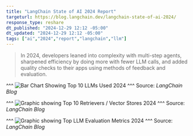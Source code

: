 ```yaml
---
title: "LangChain State of AI 2024 Report"
targeturl: https://blog.langchain.dev/langchain-state-of-ai-2024/ 
response_type: reshare
dt_published: "2024-12-29 12:12 -05:00"
dt_updated: "2024-12-29 12:12 -05:00"
tags: ["ai","2024","report","langchain","llm"]
---
```


> In 2024, developers leaned into complexity with multi-step agents, sharpened efficiency by doing more with fewer LLM calls, and added quality checks to their apps using methods of feedback and evaluation.

^^^
![Bar Chart Showing Top 10 LLMs Used 2024](https://blog.langchain.dev/content/images/size/w1600/2024/12/Top-10-LLM-Providers-bar-chart.png)
^^^ Source: *LangChain Blog*

^^^
![Graphic showing Top 10 Retrievers / Vector Stores 2024](https://blog.langchain.dev/content/images/size/w1600/2024/12/Top-10-Retrievers--1-.png)
^^^ Source: *LangChain Blog*

^^^
![Graphic showing Top LLM Evaluation Metrics 2024](https://blog.langchain.dev/content/images/size/w1600/2024/12/Top-evaluation-metrics--1-.png)
^^^ Source: *LangChain Blog*